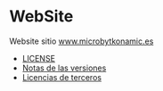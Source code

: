 # WebSite
Website sitio www.microbytkonamic.es

- [LICENSE](LICENSE)
- <a href='Release notes.md'>Notas de las versiones</a>
- <a href='Third party licenses.md'>Licencias de terceros</a>
